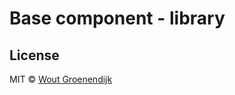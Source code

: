 # Base component - library


## License

MIT © [Wout Groenendijk](https://github.com/WoutGroenendijk)
